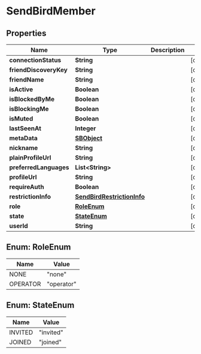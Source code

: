 

# SendBirdMember


## Properties

| Name | Type | Description | Notes |
|------------ | ------------- | ------------- | -------------|
|**connectionStatus** | **String** |  |  [optional] |
|**friendDiscoveryKey** | **String** |  |  [optional] |
|**friendName** | **String** |  |  [optional] |
|**isActive** | **Boolean** |  |  [optional] |
|**isBlockedByMe** | **Boolean** |  |  [optional] |
|**isBlockingMe** | **Boolean** |  |  [optional] |
|**isMuted** | **Boolean** |  |  [optional] |
|**lastSeenAt** | **Integer** |  |  [optional] |
|**metaData** | [**SBObject**](SBObject.md) |  |  [optional] |
|**nickname** | **String** |  |  [optional] |
|**plainProfileUrl** | **String** |  |  [optional] |
|**preferredLanguages** | **List&lt;String&gt;** |  |  [optional] |
|**profileUrl** | **String** |  |  [optional] |
|**requireAuth** | **Boolean** |  |  [optional] |
|**restrictionInfo** | [**SendBirdRestrictionInfo**](SendBirdRestrictionInfo.md) |  |  [optional] |
|**role** | [**RoleEnum**](#RoleEnum) |  |  [optional] |
|**state** | [**StateEnum**](#StateEnum) |  |  [optional] |
|**userId** | **String** |  |  [optional] |



## Enum: RoleEnum

| Name | Value |
|---- | -----|
| NONE | &quot;none&quot; |
| OPERATOR | &quot;operator&quot; |



## Enum: StateEnum

| Name | Value |
|---- | -----|
| INVITED | &quot;invited&quot; |
| JOINED | &quot;joined&quot; |



